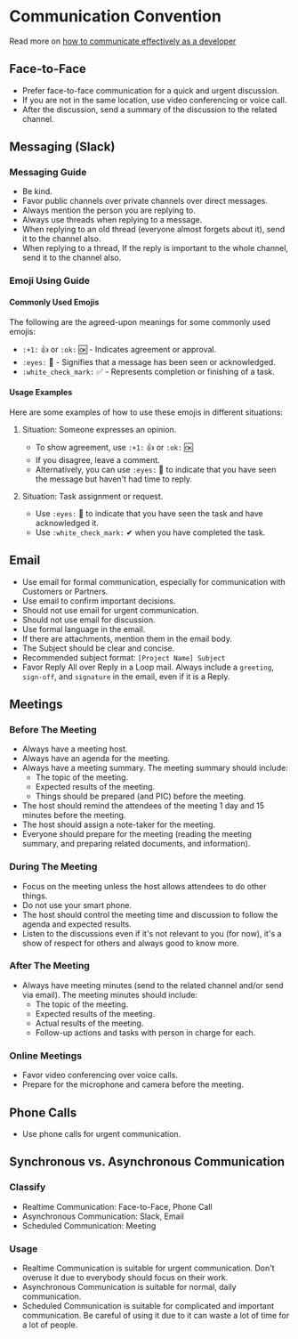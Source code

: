 # Communication Convention

Read more on [how to communicate effectively as a developer](https://www.karlsutt.com/articles/communicating-effectively-as-a-developer/)

## Face-to-Face

- Prefer face-to-face communication for a quick and urgent discussion.
- If you are not in the same location, use video conferencing or voice call.
- After the discussion, send a summary of the discussion to the related channel.

## Messaging (Slack)

### Messaging Guide

- Be kind.
- Favor public channels over private channels over direct messages.
- Always mention the person you are replying to.
- Always use threads when replying to a message.
- When replying to an old thread (everyone almost forgets about it), send it to the channel also.
- When replying to a thread, If the reply is important to the whole channel, send it to the channel also.

### Emoji Using Guide

#### Commonly Used Emojis

The following are the agreed-upon meanings for some commonly used emojis:

- `:+1:` 👍 or `:ok:` 🆗  - Indicates agreement or approval.
- `:eyes:` 👀 - Signifies that a message has been seen or acknowledged.
- `:white_check_mark:` ✅ - Represents completion or finishing of a task.

#### Usage Examples

Here are some examples of how to use these emojis in different situations:

1. Situation: Someone expresses an opinion.
   - To show agreement, use `:+1:` 👍 or `:ok:` 🆗
   - If you disagree, leave a comment.
   - Alternatively, you can use `:eyes:` 👀 to indicate that you have seen the message but haven't had time to reply.

2. Situation: Task assignment or request.
   - Use `:eyes:` 👀 to indicate that you have seen the task and have acknowledged it.
   - Use `:white_check_mark:` ✔ when you have completed the task.

## Email

- Use email for formal communication, especially for communication with Customers or Partners.
- Use email to confirm important decisions.
- Should not use email for urgent communication.
- Should not use email for discussion.
- Use formal language in the email.
- If there are attachments, mention them in the email body.
- The Subject should be clear and concise.
- Recommended subject format: `[Project Name] Subject`
- Favor Reply All over Reply in a Loop mail.
Always include a `greeting`, `sign-off`, and `signature` in the email, even if it is a Reply.

## Meetings

### Before The Meeting

- Always have a meeting host.
- Always have an agenda for the meeting.
- Always have a meeting summary. The meeting summary should include:
  - The topic of the meeting.
  - Expected results of the meeting.
  - Things should be prepared (and PIC) before the meeting.
- The host should remind the attendees of the meeting 1 day and 15 minutes before the meeting.
- The host should assign a note-taker for the meeting.
- Everyone should prepare for the meeting (reading the meeting summary, and preparing related documents, and information).

### During The Meeting

- Focus on the meeting unless the host allows attendees to do other things.
- Do not use your smart phone.
- The host should control the meeting time and discussion to follow the agenda and expected results.
- Listen to the discussions even if it's not relevant to you (for now), it's a show of respect for others and always good to know more.

### After The Meeting

- Always have meeting minutes (send to the related channel and/or send via email). The meeting minutes should include:
  - The topic of the meeting.
  - Expected results of the meeting.
  - Actual results of the meeting.
  - Follow-up actions and tasks with person in charge for each.

### Online Meetings

- Favor video conferencing over voice calls.
- Prepare for the microphone and camera before the meeting.

## Phone Calls

- Use phone calls for urgent communication.

## Synchronous vs. Asynchronous Communication

### Classify

- Realtime Communication: Face-to-Face, Phone Call
- Asynchronous Communication: Slack, Email
- Scheduled Communication: Meeting

### Usage

- Realtime Communication is suitable for urgent communication. Don't overuse it due to everybody should focus on their work.
- Asynchronous Communication is suitable for normal, daily communication.
- Scheduled Communication is suitable for complicated and important communication. Be careful of using it due to it can waste a lot of time for a lot of people.
